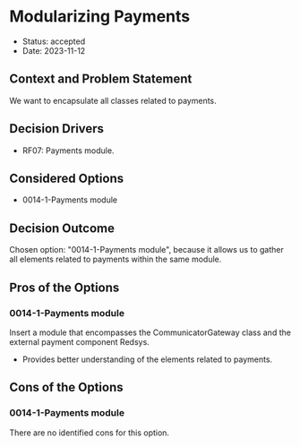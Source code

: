 # Modularizing Payments

* Status: accepted
* Date: 2023-11-12

## Context and Problem Statement

We want to encapsulate all classes related to payments.

## Decision Drivers

* RF07: Payments module.

## Considered Options

* 0014-1-Payments module

## Decision Outcome

Chosen option: "0014-1-Payments module", because it allows us to gather all elements related to payments within the same module.

## Pros of the Options

### 0014-1-Payments module

Insert a module that encompasses the CommunicatorGateway class and the external payment component Redsys.

* Provides better understanding of the elements related to payments.

## Cons of the Options

### 0014-1-Payments module

There are no identified cons for this option.